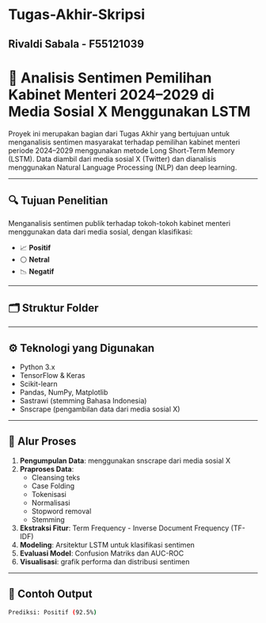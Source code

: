 # Tugas-Akhir-Skripsi

## Rivaldi Sabala - F55121039

# 🧠 Analisis Sentimen Pemilihan Kabinet Menteri 2024–2029 di Media Sosial X Menggunakan LSTM

Proyek ini merupakan bagian dari Tugas Akhir yang bertujuan untuk menganalisis sentimen masyarakat terhadap pemilihan kabinet menteri periode 2024–2029 menggunakan metode Long Short-Term Memory (LSTM). Data diambil dari media sosial X (Twitter) dan dianalisis menggunakan Natural Language Processing (NLP) dan deep learning.

---

## 🔍 Tujuan Penelitian

Menganalisis sentimen publik terhadap tokoh-tokoh kabinet menteri menggunakan data dari media sosial, dengan klasifikasi:
- 📈 **Positif**
- ⚪ **Netral**
- 📉 **Negatif**

---

## 🗂️ Struktur Folder


---

## ⚙️ Teknologi yang Digunakan

- Python 3.x
- TensorFlow & Keras
- Scikit-learn
- Pandas, NumPy, Matplotlib
- Sastrawi (stemming Bahasa Indonesia)
- Snscrape (pengambilan data dari media sosial X)

---

## 🔄 Alur Proses

1. **Pengumpulan Data**: menggunakan snscrape dari media sosial X
2. **Praproses Data**:
   - Cleansing teks
   - Case Folding
   - Tokenisasi
   - Normalisasi
   - Stopword removal
   - Stemming
3. **Ekstraksi Fitur**: Term Frequency - Inverse Document Frequency (TF-IDF)
4. **Modeling**: Arsitektur LSTM untuk klasifikasi sentimen
5. **Evaluasi Model**: Confusion Matriks dan AUC-ROC
6. **Visualisasi**: grafik performa dan distribusi sentimen

---

## 🧪 Contoh Output

```bash
Prediksi: Positif (92.5%)

